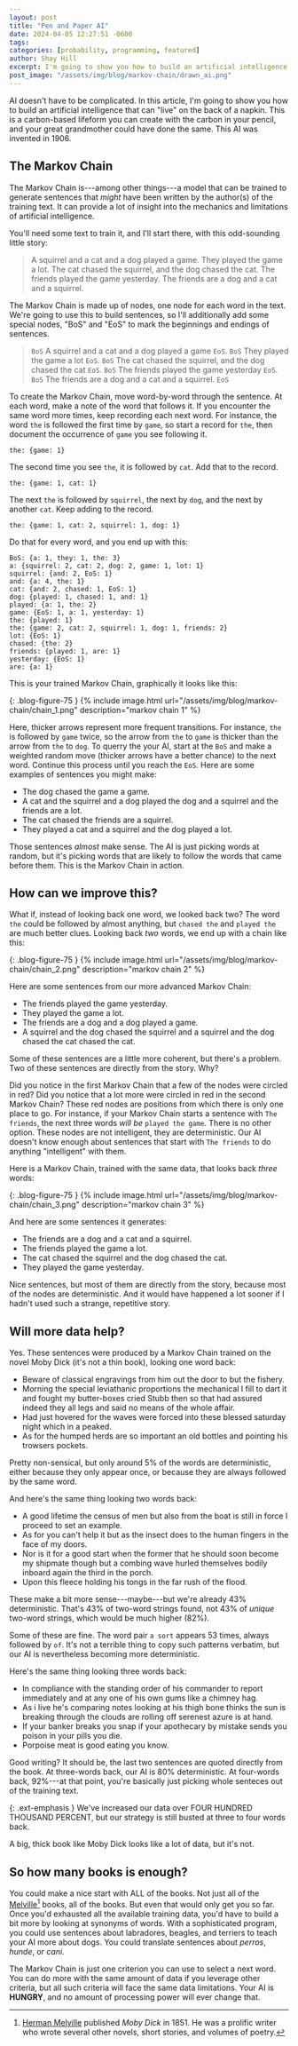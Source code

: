 ```yaml
---
layout: post
title: "Pen and Paper AI"
date: 2024-04-05 12:27:51 -0600
tags:
categories: [probability, programming, featured]
author: Shay Hill
excerpt: I'm going to show you how to build an artificial intelligence that can "live" on the back of a napkin.
post_image: "/assets/img/blog/markov-chain/drawn_ai.png"
---
```


<style>
p.bold-text {
  font-weight: bold;
  color: #008181;
}
</style>

AI doesn't have to be complicated. In this article, I'm going to show you how to build an artificial intelligence that can "live" on the back of a napkin. This is a carbon-based lifeform you can create with the carbon in your pencil, and your great grandmother could have done the same. This AI was invented in 1906.

## The Markov Chain

The Markov Chain is---among other things---a model that can be trained to generate sentences that *might* have been written by the author(s) of the training text. It can provide a lot of insight into the mechanics and limitations of artificial intelligence.

You'll need some text to train it, and I'll start there, with this odd-sounding little story:

> A squirrel and a cat and a dog played a game. They played the game a lot. The cat chased the squirrel, and the dog chased the cat. The friends played the game yesterday. The friends are a dog and a cat and a squirrel.

The Markov Chain is made up of nodes, one node for each word in the text. We're going to use this to build sentences, so I'll additionally add some special nodes, "BoS" and "EoS" to mark the beginnings and endings of sentences.

> `BoS` A squirrel and a cat and a dog played a game `EoS`. `BoS` They played the game a lot `EoS`. `BoS` The cat chased the squirrel, and the dog chased the cat `EoS`. `BoS` The friends played the game yesterday `EoS`. `BoS` The friends are a dog and a cat and a squirrel. `EoS`

To create the Markov Chain, move word-by-word through the sentence. At each word, make a note of the word that follows it. If you encounter the same word more times, keep recording each next word. For instance, the word `the` is followed the first time by `game`, so start a record for `the`, then document the occurrence of `game` you see following it.

```
the: {game: 1}
```

The second time you see `the`, it is followed by `cat`. Add that to the record.

```
the: {game: 1, cat: 1}
```

The next `the` is followed by `squirrel`, the next by `dog`, and the next by another `cat`. Keep adding to the record.

```
the: {game: 1, cat: 2, squirrel: 1, dog: 1}
```

Do that for every word, and you end up with this:

```
BoS: {a: 1, they: 1, the: 3}
a: {squirrel: 2, cat: 2, dog: 2, game: 1, lot: 1}
squirrel: {and: 2, EoS: 1}
and: {a: 4, the: 1}
cat: {and: 2, chased: 1, EoS: 1}
dog: {played: 1, chased: 1, and: 1}
played: {a: 1, the: 2}
game: {EoS: 1, a: 1, yesterday: 1}
the: {played: 1}
the: {game: 2, cat: 2, squirrel: 1, dog: 1, friends: 2}
lot: {EoS: 1}
chased: {the: 2}
friends: {played: 1, are: 1}
yesterday: {EoS: 1}
are: {a: 1}
```

This is your trained Markov Chain, graphically it looks like this:

{: .blog-figure-75 }
{% include image.html url="/assets/img/blog/markov-chain/chain_1.png" description="markov chain 1" %}

Here, thicker arrows represent more frequent transitions. For instance, `the` is followed by `game` twice, so the arrow from `the` to `game` is thicker than the arrow from `the` to `dog`. To querry the your AI, start at the `BoS` and make a weighted random move (thicker arrows have a better chance) to the next word. Continue this process until you reach the `EoS`. Here are some examples of sentences you might make:

* The dog chased the game a game.
* A cat and the squirrel and a dog played the dog and a squirrel and the friends are a lot.
* The cat chased the friends are a squirrel.
* They played a cat and a squirrel and the dog played a lot.

Those sentences *almost* make sense. The AI is just picking words at random, but it's picking words that are likely to follow the words that came before them. This is the Markov Chain in action.

## How can we improve this?

What if, instead of looking back one word, we looked back two? The word `the` could be followed by almost anything, but `chased the` and `played the` are much better clues. Looking back *two* words, we end up with a chain like this:

{: .blog-figure-75 }
{% include image.html url="/assets/img/blog/markov-chain/chain_2.png" description="markov chain 2" %}

Here are some sentences from our more advanced Markov Chain:

* The friends played the game yesterday.
* They played the game a lot.
* The friends are a dog and a dog played a game.
* A squirrel and the dog chased the squirrel and a squirrel and the dog chased the cat chased the cat.

Some of these sentences are a little more coherent, but there's a problem. Two of these sentences are directly from the story. Why?

Did you notice in the first Markov Chain that a few of the nodes were circled in red? Did you notice that a lot more were circled in red in the second Markov Chain? These red nodes are positions from which there is only one place to go. For instance, if your Markov Chain starts a sentence with `The friends`, the next three words *will be* `played the game`. There is no other option. These nodes are not intelligent, they are deterministic. Our AI doesn't know enough about sentences that start with `The friends` to do anything "intelligent" with them.

Here is a Markov Chain, trained with the same data, that looks back *three* words:

{: .blog-figure-75 }
{% include image.html url="/assets/img/blog/markov-chain/chain_3.png" description="markov chain 3" %}

And here are some sentences it generates:

* The friends are a dog and a cat and a squirrel.
* The friends played the game a lot.
* The cat chased the squirrel and the dog chased the cat.
* They played the game yesterday.

Nice sentences, but most of them are directly from the story, because most of the nodes are deterministic. And it would have happened a lot sooner if I hadn't used such a strange, repetitive story.

## Will more data help?

Yes. These sentences were produced by a Markov Chain trained on the novel Moby Dick (it's not a thin book), looking one word back:

* Beware of classical engravings from him out the door to but the fishery.
* Morning the special leviathanic proportions the mechanical I fill to dart it and fought my butter-boxes cried Stubb then so that had assured indeed they all legs and said no means of the whole affair.
* Had just hovered for the waves were forced into these blessed saturday night which in a peaked.
* As for the humped herds are so important an old bottles and pointing his trowsers pockets.

Pretty non-sensical, but only around 5% of the words are deterministic, either because they only appear once, or because they are always followed by the same word.

And here's the same thing looking two words back:

* A good lifetime the census of men but also from the boat is still in force I proceed to set an example.
* As for you can't help it but as the insect does to the human fingers in the face of my doors.
* Nor is it for a good start when the former that he should soon become my shipmate though but a combing wave hurled themselves bodily inboard again the third in the porch.
* Upon this fleece holding his tongs in the far rush of the flood.

These make a bit more sense---maybe---but we're already 43% deterministic. That's 43% of two-word strings found, not 43% of *unique* two-word strings, which would be much higher (82%).

Some of these are fine. The word pair `a sort` appears 53 times, always followed by `of`. It's not a terrible thing to copy such patterns verbatim, but our AI is nevertheless becoming more deterministic.

Here's the same thing looking three words back:

* In compliance with the standing order of his commander to report immediately and at any one of his own gums like a chimney hag.
* As i live he's comparing notes looking at his thigh bone thinks the sun is breaking through the clouds are rolling off serenest azure is at hand.
* If your banker breaks you snap if your apothecary by mistake sends you poison in your pills you die.
* Porpoise meat is good eating you know.

Good writing? It should be, the last two sentences are quoted directly from the book. At three-words back, our AI is 80% deterministic. At four-words back, 92%---at that point, you're basically just picking whole senteces out of the training text.

{: .ext-emphasis }
We've increased our data over FOUR HUNDRED THOUSAND PERCENT, but our strategy is still busted at three to four words back.

A big, thick book like Moby Dick looks like a lot of data, but it's not.

## So how many books is enough?

You could make a nice start with ALL of the books. Not just all of the [Melville](https://en.wikipedia.org/wiki/Herman_Melville)[^1] books, all of the books. But even that would only get you so far. Once you'd exhausted all the available training data, you'd have to build a bit more by looking at synonyms of words. With a sophisticated program, you could use sentences about labradores, beagles, and terriers to teach your AI more about dogs. You could translate sentences about *perros*, *hunde*, or *cani*.

The Markov Chain is just one criterion you can use to select a next word. You can do more with the same amount of data if you leverage other criteria, but all such criteria will face the same data limitations. Your AI is **HUNGRY**, and no amount of processing power will ever change that. 

[^1]: [Herman Melville](https://en.wikipedia.org/wiki/Herman_Melville) published *Moby Dick* in 1851. He was a prolific writer who wrote several other novels, short stories, and volumes of poetry.
